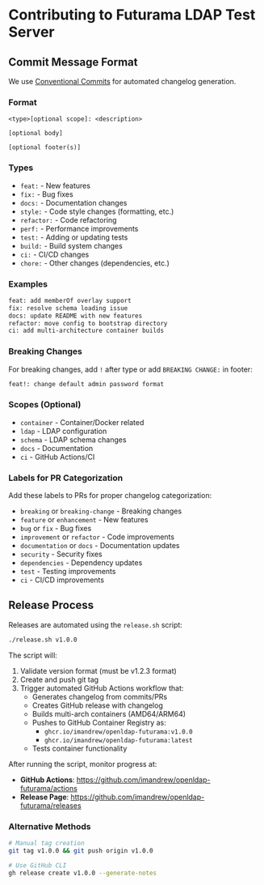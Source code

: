 # Contributing to Futurama LDAP Test Server

## Commit Message Format

We use [Conventional Commits](https://conventionalcommits.org/) for automated changelog generation.

### Format
```
<type>[optional scope]: <description>

[optional body]

[optional footer(s)]
```

### Types
- `feat:` - New features
- `fix:` - Bug fixes
- `docs:` - Documentation changes
- `style:` - Code style changes (formatting, etc.)
- `refactor:` - Code refactoring
- `perf:` - Performance improvements
- `test:` - Adding or updating tests
- `build:` - Build system changes
- `ci:` - CI/CD changes
- `chore:` - Other changes (dependencies, etc.)

### Examples
```bash
feat: add memberOf overlay support
fix: resolve schema loading issue
docs: update README with new features
refactor: move config to bootstrap directory
ci: add multi-architecture container builds
```

### Breaking Changes
For breaking changes, add `!` after type or add `BREAKING CHANGE:` in footer:

```bash
feat!: change default admin password format
```

### Scopes (Optional)
- `container` - Container/Docker related
- `ldap` - LDAP configuration
- `schema` - LDAP schema changes
- `docs` - Documentation
- `ci` - GitHub Actions/CI

### Labels for PR Categorization

Add these labels to PRs for proper changelog categorization:

- `breaking` or `breaking-change` - Breaking changes
- `feature` or `enhancement` - New features
- `bug` or `fix` - Bug fixes
- `improvement` or `refactor` - Code improvements
- `documentation` or `docs` - Documentation updates
- `security` - Security fixes
- `dependencies` - Dependency updates
- `test` - Testing improvements
- `ci` - CI/CD improvements

## Release Process

Releases are automated using the `release.sh` script:

```bash
./release.sh v1.0.0
```

The script will:
1. Validate version format (must be v1.2.3 format)
2. Create and push git tag
3. Trigger automated GitHub Actions workflow that:
   - Generates changelog from commits/PRs
   - Creates GitHub release with changelog
   - Builds multi-arch containers (AMD64/ARM64)
   - Pushes to GitHub Container Registry as:
     - `ghcr.io/imandrew/openldap-futurama:v1.0.0`
     - `ghcr.io/imandrew/openldap-futurama:latest`
   - Tests container functionality

After running the script, monitor progress at:
- **GitHub Actions**: https://github.com/imandrew/openldap-futurama/actions
- **Release Page**: https://github.com/imandrew/openldap-futurama/releases

### Alternative Methods
```bash
# Manual tag creation
git tag v1.0.0 && git push origin v1.0.0

# Use GitHub CLI
gh release create v1.0.0 --generate-notes
```
